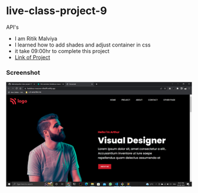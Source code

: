 # live-class-project-9

API's

- I am Ritik Malviya
- I learned how to add shades and adjust container in css
- it take 09:00hr to complete this project
- [Link of Project](https://fastidious-macaron-d0adff.netlify.app/ "go to live project")

### Screenshot

![](./Screenshot.PNG)


